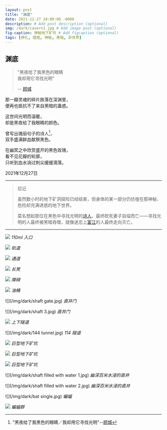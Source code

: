 ```yaml
---
layout: post
title: "渊底"
date: 2021-12-27 18:00:00 -0000
description: # Add post description (optional)
img: /dark/cavern1.jpg # Add image post (optional)
fig-caption: 神秘地下矿坑 # Add figcaption (optional)
tags: [挣扎, 桎梏, 神秘, 黑暗, 异世界]
---
```




## 渊底


>"黑夜给了我黑色的眼睛<br>我却用它寻找光明" 
>
>-- [顾城](https://baike.baidu.com/item/%E9%A1%BE%E5%9F%8E/326108)

那一瓣灵魂的碎片跌落在深渊里，<br>
便再也抵抗不了来自黑暗的蛊惑。


这世间光明而温暖，<br>
却是黑夜给了我眼睛的颜色。


曾写出瑰丽句子的诗人[^1]，<br>
双手盛满鲜血献祭黑色。


在幽冥之中欣赏盛开的黑色玫瑰，<br>
看不见花瓣的轮廓，<br>
只听到血水淌过刺尖缓缓滴落。

2021年12月27日

---

>后记
>
>虽然数小时的地下矿洞探险已经结束，但身体的某一部分仍彷徨在那神秘、危险却充满诱惑的地下世界。
>
>莫名想起那位在黑色中寻找光明的[诗人](https://baike.baidu.com/item/%E9%A1%BE%E5%9F%8E/326108)，最终砍死妻子自缢而亡——寻找光明的人最终被黑暗吞噬，就像迷恋上[富江](https://baike.baidu.com/item/%E5%AF%8C%E6%B1%9F/53357)的人最终走向灭亡。



[^1]: "黑夜给了我黑色的眼睛／我却用它寻找光明"--[顾城](https://en.wikipedia.org/wiki/Gu_Cheng)

---



![](/img/dark/entrance.jpg)
*110ml 入口*

![](/img/dark/rail.jpg)
*轨道*

![](/img/dark/passage.jpg)
*通道*

![](/img/dark/bench.jpg)
*长凳*

![](/img/dark/block.jpg)
*障碍*

![](/img/dark/bucket.jpg)
*油桶*

![](/img/dark/shaft gate.jpg)
*直井门*

![](/img/dark/shaft 3.jpg)
*直井门*

![](/img/dark/tunnel3.jpg)
*上下隧道*

![](/img/dark/144 tunnel.jpg)
*114 隧道*

![](/img/dark/cavern1.jpg)
*巨型地下矿坑*

![](/img/dark/cavern2.jpg)
*巨型地下矿坑*

![](/img/dark/cavern5.jpg)
*巨型地下矿坑*

![](/img/dark/shaft filled with water 1.jpg)
*幽深百米水浸的直井*

![](/img/dark/shaft filled with water 2.jpg)
*幽深百米水浸的直井*

![](/img/dark/bat single.jpg)
*蝙蝠*

![](/img/dark/bats.jpg)
*蝙蝠群*

